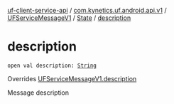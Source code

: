 [uf-client-service-api](../../../index.md) / [com.kynetics.uf.android.api.v1](../../index.md) / [UFServiceMessageV1](../index.md) / [State](index.md) / [description](./description.md)

# description

`open val description: `[`String`](https://kotlinlang.org/api/latest/jvm/stdlib/kotlin/-string/index.html)

Overrides [UFServiceMessageV1.description](../description.md)

Message description

